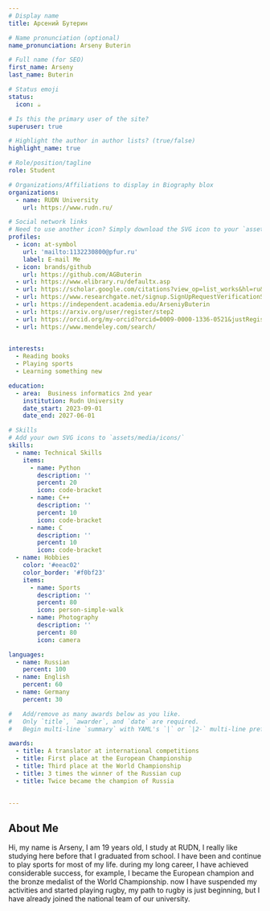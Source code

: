 ```yaml
---
# Display name
title: Арсений Бутерин

# Name pronunciation (optional)
name_pronunciation: Arseny Buterin

# Full name (for SEO)
first_name: Arseny
last_name: Buterin

# Status emoji
status:
  icon: ☕️

# Is this the primary user of the site?
superuser: true

# Highlight the author in author lists? (true/false)
highlight_name: true

# Role/position/tagline
role: Student 

# Organizations/Affiliations to display in Biography blox
organizations:
  - name: RUDN University
    url: https://www.rudn.ru/

# Social network links
# Need to use another icon? Simply download the SVG icon to your `assets/media/icons/` folder.
profiles:
  - icon: at-symbol
    url: 'mailto:1132230800@pfur.ru'
    label: E-mail Me
  - icon: brands/github
    url: https://github.com/AGButerin
  - url: https://www.elibrary.ru/defaultx.asp
  - url: https://scholar.google.com/citations?view_op=list_works&hl=ru&user=ZLurRNAAAAAJ
  - url: https://www.researchgate.net/signup.SignUpRequestVerificationSent.html?email=1132230800%40pfur.com&dbw=true
  - url: https://independent.academia.edu/ArseniyButerin
  - url: https://arxiv.org/user/register/step2
  - url: https://orcid.org/my-orcid?orcid=0009-0000-1336-0521&justRegistered=true\
  - url: https://www.mendeley.com/search/
    

interests:
  - Reading books
  - Playing sports
  - Learning something new

education:
  - area:  Business informatics 2nd year
    institution: Rudn University 
    date_start: 2023-09-01
    date_end: 2027-06-01

# Skills
# Add your own SVG icons to `assets/media/icons/`
skills:
  - name: Technical Skills
    items:
      - name: Python
        description: ''
        percent: 20
        icon: code-bracket
      - name: C++
        description: ''
        percent: 10
        icon: code-bracket
      - name: C
        description: ''
        percent: 10
        icon: code-bracket
  - name: Hobbies
    color: '#eeac02'
    color_border: '#f0bf23'
    items:
      - name: Sports
        description: ''
        percent: 80
        icon: person-simple-walk
      - name: Photography
        description: ''
        percent: 80
        icon: camera

languages:
  - name: Russian
    percent: 100
  - name: English
    percent: 60
  - name: Germany
    percent: 30

#   Add/remove as many awards below as you like.
#   Only `title`, `awarder`, and `date` are required.
#   Begin multi-line `summary` with YAML's `|` or `|2-` multi-line prefix and indent 2 spaces below.

awards:
  - title: A translator at international competitions
  - title: First place at the European Championship
  - title: Third place at the World Championship
  - title: 3 times the winner of the Russian cup
  - title: Twice became the champion of Russia
    

---
```


## About Me

Hi, my name is Arseny, I am 19 years old, I study at RUDN, I really like studying here before that I graduated from school. I have been and continue to play sports for most of my life. during my long career, I have achieved considerable success, for example, I became the European champion and the bronze medalist of the World Championship. now I have suspended my activities and started playing rugby, my path to rugby is just beginning, but I have already joined the national team of our university.
